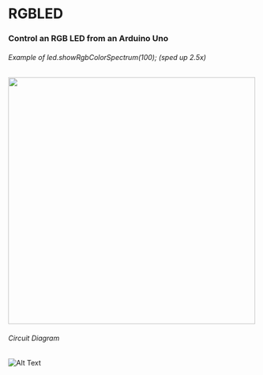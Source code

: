 <h1>RGBLED</h1>
<h3>Control an RGB LED from an Arduino Uno</h3>

<h6>Example of led.showRgbColorSpectrum(100); (sped up 2.5x)</h6>

<img src="./docs/rgbled_showRgbColorSpectrum(10).gif" width="500px">

<h6>Circuit Diagram</h6>

![Alt Text](https://i.imgur.com/a73fE37.png)
